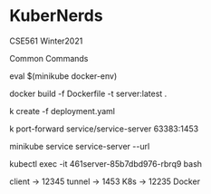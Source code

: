 # KuberNerds
CSE561 Winter2021

Common Commands

eval $(minikube docker-env)

docker build -f Dockerfile -t server:latest .

k create -f deployment.yaml

k port-forward service/service-server 63383:1453

minikube service service-server --url

kubectl exec -it 461server-85b7dbd976-rbrq9 bash

client -> 12345 tunnel -> 1453 K8s -> 12235 Docker